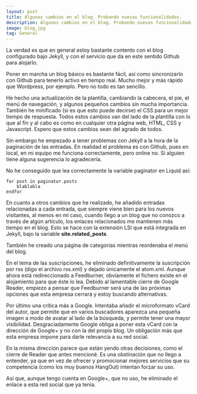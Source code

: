 ```yaml
---
layout: post
title: Algunos cambios en el blog. Probando nuevas funcionalidades.
description: Algunos cambios en el blog. Probando nuevas funcionalidades.
image: blog.jpg
tag: General
---
```


La verdad es que en general estoy bastante contento con el blog configurado bajo Jekyll, y con el servicio que da en este sentido Github para alojarlo.

Poner en marcha un blog básico es bastante fácil, así como sincronizarlo con Github para tenerlo activo en tiempo real. Mucho mejor y más rápido que Wordpress, por ejemplo. Pero no todo es tan sencillo.

He hecho una actualización de la plantilla, cambiando la cabecera, el pie, el menú de navegación, y algunos pequeños cambios sin mucha importancia. También he minificado (si es que esto puede decirse) el CSS para un mejor tiempo de respuesta. Todos estos cambios van del lado de la plantilla con lo que al fin y al cabo es como en cualquier otra página web, HTML, CSS y Javascript. Espero que estos cambios sean del agrado de todos.

Sin embargo he empezado a tener problemas con Jekyll a la hora de la paginación de las entradas. En realidad el problema es con Github, pues en local, en mi equipo me funciona correctamente, pero online no. Si alguien tiene alguna sugerencia lo agradecería.

No he conseguido que lea correctamente la variable paginator en Liquid así:

	for post in paginator.posts
		blablabla
	endfor

En cuanto a otros cambios que he realizado, he añadido entradas relacionadas a cada entrada, que siempre viene bien para los nuevos visitantes, al menos en mi caso, cuando llego a un blog que no conozco a través de algún artículo, los enlaces relacionados me mantienen más tiempo en el blog. Esto se hace con la extensión LSI que está integrada en Jekyll, bajo la variable **site.related_posts**.

También he creado una página de categorías mientras reordenaba el menú del blog.

En el tema de las suscripciones, he eliminado definitivamente la suscripción por rss (digo el archivo rss.xml) y dejado únicamente el atom.xml. Aunque ahora está redireccionado a Feedburner, obviamente el fichero existe en el alojamiento para que éste lo lea. Debido al lamentable cierre de Google Reader, empiezo a pensar que Feedburner será una de las próximas opciones que esta empresa cerrará y estoy buscando alternativas.

Por último una crítica más a Google. Intentaba añadir el microformato vCard del autor, que permite que en varios buscadores aparezca una pequeña imagen a modo de avatar al lado de la búsqueda, y permite tener una mayor visibilidad. Desgraciadamente Google obliga a poner esta vCard con la dirección de Google+ y no con la del propio blog. Un obligación más que esta empresa impone para darle relevancia a su red social.

En la misma dirección parece que están yendo otras decisiones, como el cierre de Reader que antes mencioné. Es una obstinación que no llego a entender, ya que en vez de ofrecer y promocionar mejores servicios que su competencia (como los muy buenos HangOut) intentan forzar su uso.

Así que, aunque tengo cuenta en Google+, que no uso, he eliminado el enlace a esta red social que ya tenía. 